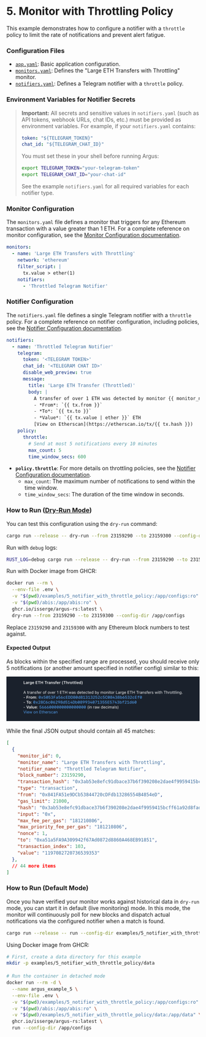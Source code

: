 # 5. Monitor with Throttling Policy

This example demonstrates how to configure a notifier with a `throttle` policy
to limit the rate of notifications and prevent alert fatigue.

### Configuration Files

- [`app.yaml`](../../docs/src/user_guide/config_app.md): Basic application configuration.
- [`monitors.yaml`](../../docs/src/user_guide/config_monitors.md): Defines the "Large ETH Transfers with Throttling" monitor.
- [`notifiers.yaml`](../../docs/src/user_guide/config_notifiers.md): Defines a Telegram notifier with a `throttle` policy.

### Environment Variables for Notifier Secrets

> **Important:** All secrets and sensitive values in `notifiers.yaml` (such as API tokens, webhook URLs, chat IDs, etc.) must be provided as environment variables.
> For example, if your `notifiers.yaml` contains:
>
> ```yaml
> token: "${TELEGRAM_TOKEN}"
> chat_id: "${TELEGRAM_CHAT_ID}"
> ```
>
> You must set these in your shell before running Argus:
>
> ```sh
> export TELEGRAM_TOKEN="your-telegram-token"
> export TELEGRAM_CHAT_ID="your-chat-id"
> ```
>
> See the example `notifiers.yaml` for all required variables for each notifier type.

### Monitor Configuration

The `monitors.yaml` file defines a monitor that triggers for any Ethereum
transaction with a value greater than 1 ETH. For a complete reference on monitor configuration, see the [Monitor Configuration documentation](../../docs/src/user_guide/config_monitors.md).

```yaml
monitors:
  - name: 'Large ETH Transfers with Throttling'
    network: 'ethereum'
    filter_script: |
      tx.value > ether(1)
    notifiers:
      - 'Throttled Telegram Notifier'
```

### Notifier Configuration

The `notifiers.yaml` file defines a single Telegram notifier with a `throttle`
policy. For a complete reference on notifier configuration, including policies, see the [Notifier Configuration documentation](../../docs/src/user_guide/config_notifiers.md).

```yaml
notifiers:
  - name: 'Throttled Telegram Notifier'
    telegram:
      token: '<TELEGRAM TOKEN>'
      chat_id: '<TELEGRAM CHAT ID>'
      disable_web_preview: true
      message:
        title: 'Large ETH Transfer (Throttled)'
        body: |
          A transfer of over 1 ETH was detected by monitor {{ monitor_name }}.
          - *From*: `{{ tx.from }}`
          - *To*: `{{ tx.to }}`
          - *Value*: `{{ tx.value | ether }}` ETH
          [View on Etherscan](https://etherscan.io/tx/{{ tx.hash }})
    policy:
      throttle:
        # Send at most 5 notifications every 10 minutes
        max_count: 5
        time_window_secs: 600
```

-   **`policy.throttle`**: For more details on throttling policies, see the [Notifier Configuration documentation](../../docs/src/user_guide/config_notifiers.md#throttle-policy).
    -   `max_count`: The maximum number of notifications to send within the
        time window.
    -   `time_window_secs`: The duration of the time window in seconds.

### How to Run ([Dry-Run Mode](../../docs/src/operations/cli.md#dry-run-mode))

You can test this configuration using the `dry-run` command:

```bash
cargo run --release -- dry-run --from 23159290 --to 23159300 --config-dir examples/5_notifier_with_throttle_policy/
```

Run with `debug` logs:

```bash
RUST_LOG=debug cargo run --release -- dry-run --from 23159290 --to 23159300 --config-dir examples/5_notifier_with_throttle_policy/
```

Run with Docker image from GHCR:

```bash
docker run --rm \
  --env-file .env \
  -v "$(pwd)/examples/5_notifier_with_throttle_policy:/app/configs:ro" \
  -v "$(pwd)/abis:/app/abis:ro" \
  ghcr.io/isserge/argus-rs:latest \
  dry-run --from 23159290 --to 23159300 --config-dir /app/configs
```

Replace `23159290` and `23159300` with any Ethereum block numbers to test against.

#### Expected Output

As blocks within the specified range are processed, you should receive only 5
notifications (or another amount specified in notifier config) similar to this:

![Sample notification output (Telegram)](image.png)

While the final JSON output should contain all 45 matches:

```json
[
  {
    "monitor_id": 0,
    "monitor_name": "Large ETH Transfers with Throttling",
    "notifier_name": "Throttled Telegram Notifier",
    "block_number": 23159290,
    "transaction_hash": "0x3ab53e8efc91dbace37b6f390208e2dae4f9959415bcff61a92d8fad4fa133cc",
    "type": "transaction",
    "from": "0x841FA51e9DCb53844720cDFdb13286554B4854eD",
    "gas_limit": 21000,
    "hash": "0x3ab53e8efc91dbace37b6f390208e2dae4f9959415bcff61a92d8fad4fa133cc",
    "input": "0x",
    "max_fee_per_gas": "181210806",
    "max_priority_fee_per_gas": "181210806",
    "nonce": 1,
    "to": "0xa51a5FA9A309942f67Ad0872d8860A468EB91851",
    "transaction_index": 103,
    "value": "1197082720736539353"
  },
  // 44 more items
]
```

### How to Run (Default Mode)

Once you have verified your monitor works against historical data in `dry-run`
mode, you can start it in default (live monitoring) mode. In this mode, the
monitor will continuously poll for new blocks and dispatch actual notifications
via the configured notifier when a match is found.

```bash
cargo run --release -- run --config-dir examples/5_notifier_with_throttle_policy/
```

Using Docker image from GHCR:

```bash
# First, create a data directory for this example
mkdir -p examples/5_notifier_with_throttle_policy/data

# Run the container in detached mode
docker run --rm -d \
  --name argus_example_5 \
  --env-file .env \
  -v "$(pwd)/examples/5_notifier_with_throttle_policy:/app/configs:ro" \
  -v "$(pwd)/abis:/app/abis:ro" \
  -v "$(pwd)/examples/5_notifier_with_throttle_policy/data:/app/data" \
  ghcr.io/isserge/argus-rs:latest \
  run --config-dir /app/configs
```
